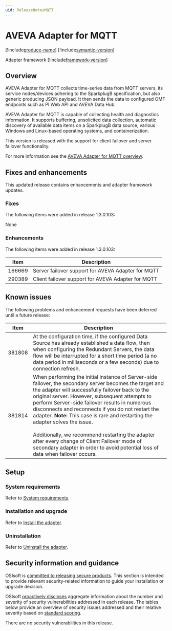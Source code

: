 ```yaml
---
uid: ReleaseNotesMQTT
---
```


# AVEVA Adapter for MQTT

[!include[produce-name](../main/shared-content/_includes/inline/product-name.md)] [!include[symantic-version](../main/shared-content/_includes/inline/symantic-version.md)]<br>

Adapter framework [!include[framework-version](../main/shared-content/_includes/inline/framework-version.md)] <br>

## Overview

AVEVA Adapter for MQTT collects time-series data from MQTT servers, its service nodes/devices adhering to the SparkplugB specification, but also generic producing JSON payload. It then sends the data to configured OMF endpoints such as PI Web API and AVEVA Data Hub.

AVEVA Adapter for MQTT is capable of collecting health and diagnostics information. It supports buffering, unsolicited data collection, automatic discovery of available data items on a SparkplugB data source, various Windows and Linux-based operating systems, and containerization.

This version is released with the support for client failover and server failover functionality.

For more information see the [AVEVA Adapter for MQTT overview](xref:index).

## Fixes and enhancements

This updated release contains enhancements and adapter framework updates.

### Fixes

The following items were added in release 1.3.0.103:

None

### Enhancements

The following items were added in release 1.3.0.103:

| Item              | Description               |
| ----------------- | ------------------------- |
| 166669 | Server failover support for AVEVA Adapter for MQTT |
| 290389 | Client failover support for AVEVA Adapter for MQTT |

## Known issues

The following problems and enhancement requests have been deferred until a future release: 

| Item              | Description               |
| ----------------- | ------------------------- |
| 381808 | At the configuration time, if the configured Data Source has already established a data flow, then when configuring the Redundant Servers, the data flow will be interrupted for a short time period (a no data period in milliseconds or a few seconds) due to connection refresh. |
| 381814 | When performing the initial instance of Server-side failover, the secondary server becomes the target and the adapter will successfully failover back to the original server. However, subsequent attempts to perform Server-side failover results in numerous disconnects and reconnects if you do not restart the adapter. **Note:** This case is rare and restarting the adapter solves the issue. <br> <br> Additionally, we recommend restarting the adapter after every change of Client Failover mode of secondary adapter in order to avoid potential loss of data when failover occurs. |

## Setup

### System requirements

Refer to [System requirements](xref:SystemRequirements).

### Installation and upgrade

Refer to [Install the adapter](xref:InstallTheAdapter).

### Uninstallation

Refer to [Uninstall the adapter](xref:UninstallTheAdapter).

## Security information and guidance

OSIsoft is [committed to releasing secure products](https://docs.osisoft.com/bundle/security-commitment-and-disclosure-standards/page/securitycommitmentanddisclosurestandards.html). This section is intended to provide relevant security-related information to guide your installation or upgrade decision.  

OSIsoft [proactively discloses](https://docs.osisoft.com/bundle/security-commitment-and-disclosure-standards/page/securitycommitmentanddisclosurestandards.html#vulnerability-communication) aggregate information about the number and severity of security vulnerabilities addressed in each release. The tables below provide an overview of security issues addressed and their relative severity based on [standard scoring](https://docs.osisoft.com/bundle/security-commitment-and-disclosure-standards/page/securitycommitmentanddisclosurestandards.html#vulnerability-scoring). 

There are no security vulnerabilities in this release. 

